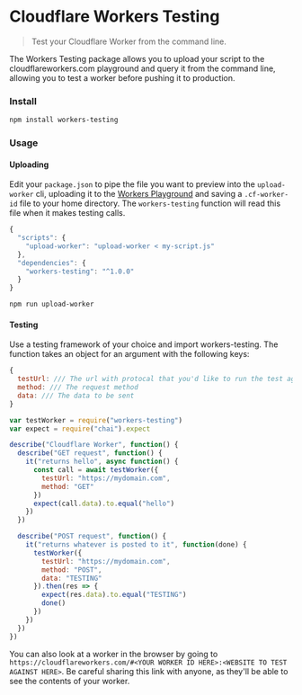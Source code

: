 # Cloudflare Workers Testing

> Test your Cloudflare Worker from the command line.

The Workers Testing package allows you to upload your script to the cloudflareworkers.com playground and query it from the command line, allowing you to test a worker before pushing it to production.

### Install

```bash
npm install workers-testing
```

### Usage

#### Uploading 

Edit your `package.json` to pipe the file you want to preview into the `upload-worker` cli, uploading it to the [Workers Playground](https://cloudflareworkers.com) and saving a `.cf-worker-id` file to your home directory. The `workers-testing` function will read this file when it makes testing calls.

```javascript
{
  "scripts": {
    "upload-worker": "upload-worker < my-script.js"
  },
  "dependencies": {
    "workers-testing": "^1.0.0"
  }
}
```
```bash
npm run upload-worker
```

#### Testing

Use a testing framework of your choice and import workers-testing. The function takes an object for an argument with the following keys:

```javascript
{
  testUrl: /// The url with protocal that you'd like to run the test against
  method: /// The request method
  data: /// The data to be sent
}
```

```javascript
var testWorker = require("workers-testing")
var expect = require("chai").expect

describe("Cloudflare Worker", function() {
  describe("GET request", function() {
    it("returns hello", async function() {
      const call = await testWorker({
        testUrl: "https://mydomain.com",
        method: "GET"
      })
      expect(call.data).to.equal("hello")
    })
  })

  describe("POST request", function() {
    it("returns whatever is posted to it", function(done) {
      testWorker({
        testUrl: "https://mydomain.com",
        method: "POST",
        data: "TESTING"
      }).then(res => {
        expect(res.data).to.equal("TESTING")
        done()
      })
    })
  })
})
```

You can also look at a worker in the browser by going to `https://cloudflareworkers.com/#<YOUR WORKER ID HERE>:<WEBSITE TO TEST AGAINST HERE>`. Be careful sharing this link with anyone, as they'll be able to see the contents of your worker.